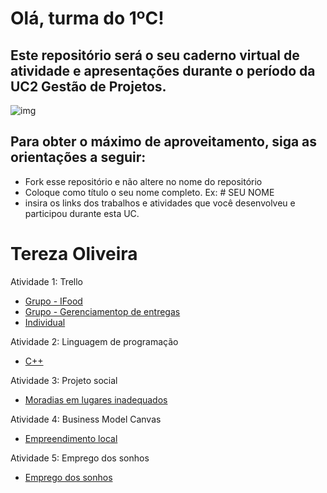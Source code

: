 # Olá, turma do 1ºC! 
## Este repositório será o seu caderno virtual de atividade e apresentações durante o período da UC2 Gestão de Projetos. 

![img](https://blog.acelerato.com/wp-content/uploads/2020/08/5-beneficios-da-gesta%CC%83o-de-projetos-para-a-sua-empresa-1200x640.png)

## Para obter o máximo de aproveitamento, siga as orientações a seguir:

- Fork esse repositório e não altere no nome do repositório
- Coloque como título o seu nome completo. Ex: # SEU NOME
- insira os links dos trabalhos e atividades que você desenvolveu e participou durante esta UC.

# Tereza Oliveira

Atividade 1: Trello 
- [Grupo - IFood](https://trello.com/c/xAJ66blD/6-o-que-voc%C3%AA-acredita-que-poderia-ser-melhorado)
- [Grupo - Gerenciamentop de entregas](https://trello.com/invite/b/4GwFxWwX/ATTI9037741bbc768bb210305c0bcd12adf084510D63/gerenciamento-de-entregas)
- [Individual](https://trello.com/invite/b/V1vT7sJF/ATTId605f8c00165878d5fb0c877123a493e4852A870/projeto-pessoal-linguas)

Atividade 2: Linguagem de programação 
- [C++](https://www.canva.com/design/DAGEjWwOWGA/Me6Xn4CuGQC1s3_PGDGzMw/edit?utm_content=DAGEjWwOWGA&utm_campaign=designshare&utm_medium=link2&utm_source=sharebutton)

 Atividade 3: Projeto social
- [Moradias em lugares inadequados](https://www.canva.com/design/DAGCfmrJtpQ/XYYHA_xkNL4-ltXdDd-5og/edit?utm_content=DAGCfmrJtpQ&utm_campaign=designshare&utm_medium=link2&utm_source=sharebutton)
 
 Atividade 4: Business Model Canvas
 - [Empreendimento local](link)
 
 Atividade 5: Emprego dos sonhos
 - [Emprego dos sonhos](https://docs.google.com/document/d/1naD6z8AkZP8NvgutT5gHbS-Y2wUu1Oe8zA5icYuiNOs/edit?usp=sharing)
